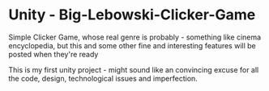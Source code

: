 # Unity - Big-Lebowski-Clicker-Game
Simple Clicker Game, whose real genre is probably - something like cinema encyclopedia, but this and some other fine and interesting features will be posted when they're ready

This is my first unity project - might sound like an convincing excuse for all the code, design, technological issues and 
imperfection. 
